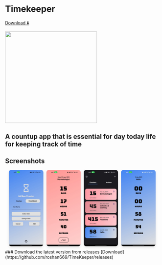 # Timekeeper

[Download ⬇️](https://github.com/roshan669/TimeKeeper/releases/download/timekeeper/timeKeeper.apk)

<img src="https://github.com/user-attachments/assets/e935c9ed-6073-4994-ab1e-b37e78f6aa75" width="300" height="300">

## A countup app that is essential for day today life for keeping track of time

## Screenshots

<div style="display:flex; justify-content:center; gap: 10px; overflow-x: auto; padding-bottom: 10px;">
<img src="https://github.com/roshan669/TimeKeeper/blob/master/assets/ss2.jpg?raw=true" height="250" alt="TimeKeeper Screenshot 1" style=" border-radius: 8px; box-shadow: 0 4px 8px rgba(0,0,0,0.1); flex-shrink: 0;"/>
<img src="https://github.com/roshan669/TimeKeeper/blob/master/assets/ss3.jpg?raw=true" height="250" alt="TimeKeeper Screenshot 1" style=" border-radius: 8px; box-shadow: 0 4px 8px rgba(0,0,0,0.1); flex-shrink: 0;"/>
<img src="https://github.com/roshan669/TimeKeeper/blob/master/assets/ss5.jpg?raw=true" height="250" alt="TimeKeeper Screenshot 1" style=" border-radius: 8px; box-shadow: 0 4px 8px rgba(0,0,0,0.1); flex-shrink: 0;"/>
<img src="https://github.com/roshan669/TimeKeeper/blob/master/assets/ss6.jpg?raw=true" height="250" alt="TimeKeeper Screenshot 1" style=" border-radius: 8px; box-shadow: 0 4px 8px rgba(0,0,0,0.1); flex-shrink: 0;"/>
</div>
 ### Download the latest version from releases
 [Download](https://github.com/roshan669/TimeKeeper/releases)
